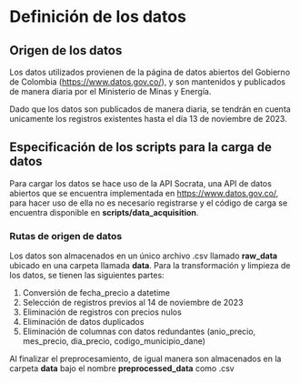 # Definición de los datos

## Origen de los datos

Los datos utilizados provienen de la página de datos abiertos del Gobierno de Colombia (https://www.datos.gov.co/), y son mantenidos y publicados de manera diaria por el Ministerio de Minas y Energía.

Dado que los datos son publicados de manera diaria, se tendrán en cuenta unicamente los registros existentes hasta el día 13 de noviembre de 2023.

## Especificación de los scripts para la carga de datos

Para cargar los datos se hace uso de la API Socrata, una API de datos abiertos que se encuentra implementada en https://www.datos.gov.co/, para hacer uso de ella no es necesario registrarse y el código de carga se encuentra disponible en **scripts/data_acquisition**.

### Rutas de origen de datos

Los datos son almacenados en un único archivo .csv llamado **raw_data** ubicado en una carpeta llamada **data**. Para la transformación y limpieza de los datos, se tienen las siguientes partes:
1. Conversión de fecha_precio a datetime
2. Selección de registros previos al 14 de noviembre de 2023
3. Eliminación de registros con precios nulos
4. Eliminación de datos duplicados
5. Eliminación de columnas con datos redundantes (anio_precio, mes_precio, dia_precio, codigo_municipio_dane)

Al finalizar el preprocesamiento, de igual manera son almacenados en la carpeta **data** bajo el nombre **preprocessed_data** como .csv